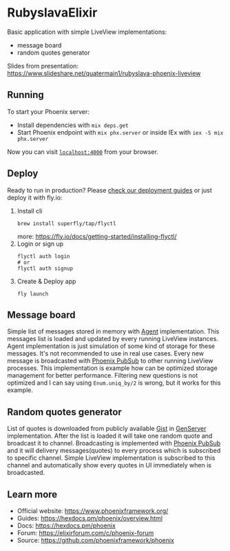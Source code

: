 # RubyslavaElixir

Basic application with simple LiveView implementations:
- message board
- random quotes generator

Slides from presentation: https://www.slideshare.net/quatermain1/rubyslava-phoenix-liveview

## Running

To start your Phoenix server:

  * Install dependencies with `mix deps.get`
  * Start Phoenix endpoint with `mix phx.server` or inside IEx with `iex -S mix phx.server`

Now you can visit [`localhost:4000`](http://localhost:4000) from your browser.

## Deploy

Ready to run in production? Please [check our deployment guides](https://hexdocs.pm/phoenix/deployment.html) or just deploy it with fly.io:
1. Install cli
   ```
   brew install superfly/tap/flyctl
   ```
   more: https://fly.io/docs/getting-started/installing-flyctl/
2. Login or sign up
   ```
   flyctl auth login
   # or
   flyctl auth signup
   ```
3. Create & Deploy app
   ```
   fly launch
   ```

## Message board

Simple list of messages stored in memory with [Agent](https://hexdocs.pm/elixir/1.13/Agent.html) implementation. This messages list is loaded and updated by every running LiveView instances. Agent implementation is just simulation of some kind of storage for these messages. It's not recommended to use in real use cases.
Every new message is broadcasted with [Phoenix PubSub](https://hexdocs.pm/phoenix_pubsub/Phoenix.PubSub.html) to other running LiveView processes. This implementation is example how can be optimized storage management for better performance. Filtering new questions is not optimized and I can say using `Enum.uniq_by/2` is wrong, but it works for this example.

## Random quotes generator

List of quotes is downloaded from publicly available [Gist](https://gist.githubusercontent.com/JakubPetriska/060958fd744ca34f099e947cd080b540/raw/963b5a9355f04741239407320ac973a6096cd7b6/quotes.csv) in [GenServer](https://hexdocs.pm/elixir/1.13/GenServer.html) implementation. After the list is loaded it will take one random quote and broadcast it to channel. Broadcasting is implemented with [Phoenix PubSub](https://hexdocs.pm/phoenix_pubsub/Phoenix.PubSub.html) and it will delivery messages(quotes) to every process which is subscribed to specific channel. Simple LiveView implementation is subscribed to this channel and automatically show every quotes in UI immediately when is broadcasted.


## Learn more

  * Official website: https://www.phoenixframework.org/
  * Guides: https://hexdocs.pm/phoenix/overview.html
  * Docs: https://hexdocs.pm/phoenix
  * Forum: https://elixirforum.com/c/phoenix-forum
  * Source: https://github.com/phoenixframework/phoenix
